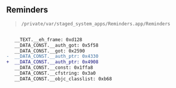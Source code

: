 ## Reminders

> `/private/var/staged_system_apps/Reminders.app/Reminders`

```diff

   __TEXT.__eh_frame: 0xd128
   __DATA_CONST.__auth_got: 0x5f58
   __DATA_CONST.__got: 0x2590
-  __DATA_CONST.__auth_ptr: 0x4330
+  __DATA_CONST.__auth_ptr: 0x4908
   __DATA_CONST.__const: 0x1ffa8
   __DATA_CONST.__cfstring: 0x3a0
   __DATA_CONST.__objc_classlist: 0xb68

```
